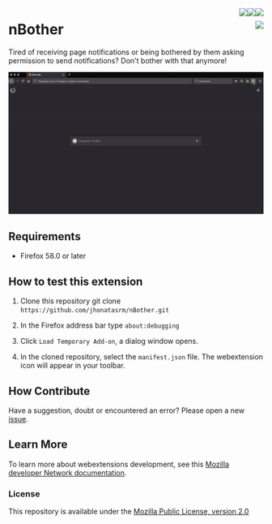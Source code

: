 [<img align="right" src="https://img.shields.io/github/license/jhonatasrm/nBother.svg">](https://img.shields.io/github/license/jhonatasrm/nBother.svg)
[<img align="right" src="https://img.shields.io/github/stars/jhonatasrm/nBother.svg">](https://img.shields.io/github/stars/jhonatasrm/nBother.svg)
[<img align="right" src="https://img.shields.io/github/release/jhonatasrm/nBother.svg">](https://img.shields.io/github/release/jhonatasrm/nBother.svg)
# nBother [<img align="right" src="https://addons.cdn.mozilla.net/static/img/addons-buttons/AMO-button_2.png">](https://addons.mozilla.org/en-US/firefox/addon/nbother/)
Tired of receiving page notifications or being bothered by them asking permission to send notifications? Don't bother with that anymore!

![nBother Screenshot](nBother.gif)

## Requirements

* Firefox 58.0 or later

## How to test this extension

1. Clone this repository git clone ```https://github.com/jhonatasrm/nBother.git```

2. In the Firefox address bar type ```about:debugging```

3. Click ```Load Temporary Add-on```, a dialog window opens.

4. In the cloned repository, select the ```manifest.json``` file. The webextension icon will appear in your toolbar.

## How Contribute

Have a suggestion, doubt or encountered an error? Please open a new [issue](https://github.com/jhonatasrm/nBother/issues).

## Learn More
To learn more about webextensions development, see this [Mozilla developer Network documentation](https://developer.mozilla.org/en-US/Add-ons/WebExtensions).

### License
This repository is available under the [Mozilla Public License, version 2.0](https://github.com/jhonatasrm/nBother/blob/master/LICENSE)
